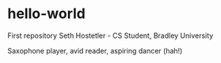 # hello-world
First repository
Seth Hostetler - CS Student, Bradley University

Saxophone player, avid reader, aspiring dancer (hah!)
